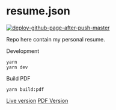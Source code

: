 # resume.json

[![deploy-github-page-after-push-master](https://github.com/davidNHK/resume.json/actions/workflows/deploy-gh-page.yml/badge.svg)](https://github.com/davidNHK/resume.json/actions/workflows/deploy-gh-page.yml)

Repo here contain my personal resume.

Development
```
yarn
yarn dev
```

Build PDF
```
yarn build:pdf
```

[Live version](https://davidnhk.github.io/resume.json/)
[PDF Version](https://davidnhk.github.io/resume.json/resume.pdf)